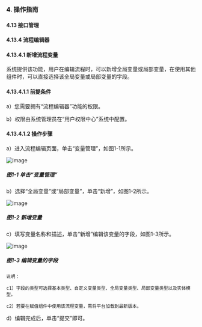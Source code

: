 ### 4. 操作指南

#### 4.13 接口管理

#### 4.13.4 流程编辑器

#### 4.13.4.1 新增流程变量

系统提供该功能，用户在编辑流程时，可以新增全局变量或局部变量，在使用其他组件时，可以直接选择该全局变量或局部变量的字段。

#### 4.13.4.1.1 前提条件

a）您需要拥有“流程编辑器”功能的权限。

b）权限由系统管理员在“用户权限中心”系统中配置。

#### 4.13.4.1.2 操作步骤

a）进入流程编辑页面，单击“变量管理”，如图1-1所示。

![image](https://user-images.githubusercontent.com/79617492/197716928-d4fa326f-dda6-421e-b518-57f45a8941d1.png)

##### 图1-1 单击“变量管理”

b）选择“全局变量”或“局部变量”，单击“新增”，如图1-2所示。

![image](https://user-images.githubusercontent.com/79617492/197716785-d098a123-3733-4442-9a13-fec6f3c15c10.png)

##### 图1-2 新增变量

c）填写变量名称和描述，单击“新增”编辑该变量的字段，如图1-3所示。

![image](https://user-images.githubusercontent.com/79617492/197716818-ce9f1fb6-a0e2-4b20-b526-c3de576d657b.png)

##### 图1-3 编辑变量的字段

```
说明：

c1）字段的类型可选择基本类型、自定义变量类型、全局变量类型、局部变量类型以及实体模型。

c2）若要在赋值组件中使用该流程变量，需将平台加载到最新版本。
```

d）编辑完成后，单击“提交”即可。
